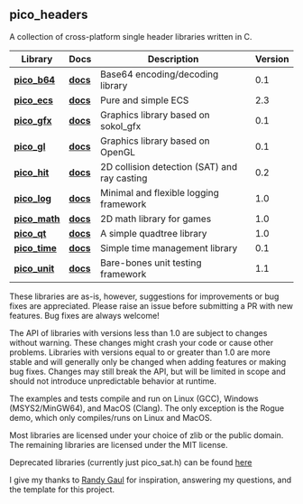 pico_headers
--------------------------------------------------------------------------------
A collection of cross-platform single header libraries written in C.


Library | Docs | Description | Version
------- | -----| ------------| -------
**[pico_b64](pico_b64.h)**   | **[docs](https://empyreanx.github.io/docs/ph/pico__b64_8h.html)**  | Base64 encoding/decoding library             | 0.1
**[pico_ecs](pico_ecs.h)**   | **[docs](https://empyreanx.github.io/docs/ph/pico__ecs_8h.html)**  | Pure and simple ECS                          | 2.3
**[pico_gfx](pico_gfx.h)**   | **[docs](https://empyreanx.github.io/docs/ph/pico__gfx_8h.html)**  | Graphics library based on sokol_gfx          | 0.1
**[pico_gl](pico_gl.h)**     | **[docs](https://empyreanx.github.io/docs/ph/pico__gl_8h.html)**   | Graphics library based on OpenGL             | 0.1
**[pico_hit](pico_hit.h)**   | **[docs](https://empyreanx.github.io/docs/ph/pico__hit_8h.html)**  | 2D collision detection (SAT) and ray casting | 0.2
**[pico_log](pico_log.h)**   | **[docs](https://empyreanx.github.io/docs/ph/pico__log_8h.html)**  | Minimal and flexible logging framework       | 1.0
**[pico_math](pico_math.h)** | **[docs](https://empyreanx.github.io/docs/ph/pico__math_8h.html)** | 2D math library for games                    | 1.0
**[pico_qt](pico_qt.h)**     | **[docs](https://empyreanx.github.io/docs/ph/pico__qt_8h.html)**   | A simple quadtree library                    | 1.0
**[pico_time](pico_time.h)** | **[docs](https://empyreanx.github.io/docs/ph/pico__time_8h.html)** | Simple time management library               | 0.1
**[pico_unit](pico_unit.h)** | **[docs](https://empyreanx.github.io/docs/ph/pico__unit_8h.html)** | Bare-bones unit testing framework            | 1.1

These libraries are as-is, however, suggestions for improvements or bug fixes are appreciated. Please raise an issue before submitting a PR with new features. Bug fixes are always welcome!

The API of libraries with versions less than 1.0 are subject to changes without warning. These changes might crash your code or cause other problems. Libraries with versions equal to or greater than 1.0 are more stable and will generally only be changed when adding features or making bug fixes. Changes may still break the API, but will be limited in scope and should not introduce unpredictable behavior at runtime.

The examples and tests compile and run on Linux (GCC), Windows (MSYS2/MinGW64), and MacOS (Clang). The only exception is the Rogue demo, which only compiles/runs on Linux and MacOS.

Most libraries are licensed under your choice of zlib or the public domain. The remaining libraries are licensed under the MIT license.

Deprecated libraries (currently just pico_sat.h) can be found [here](https://github.com/empyreanx/pico_headers_deprecated)

I give my thanks to [Randy Gaul](https://github.com/RandyGaul) for inspiration, answering my questions, and the template for this project.
